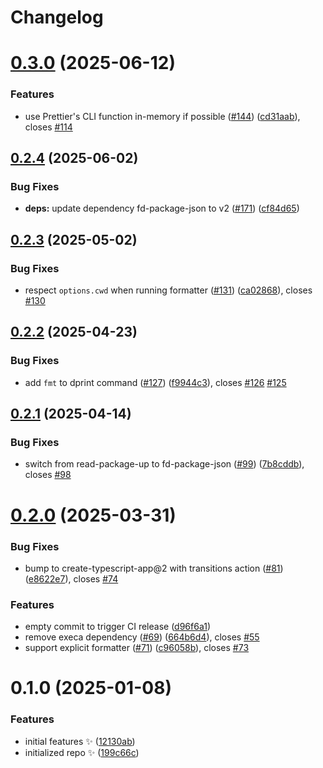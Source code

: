 # Changelog

# [0.3.0](https://github.com/JoshuaKGoldberg/formatly/compare/0.2.4...0.3.0) (2025-06-12)

### Features

- use Prettier's CLI function in-memory if possible ([#144](https://github.com/JoshuaKGoldberg/formatly/issues/144)) ([cd31aab](https://github.com/JoshuaKGoldberg/formatly/commit/cd31aabfe564588d6324cb056d960b0753bea4bc)), closes [#114](https://github.com/JoshuaKGoldberg/formatly/issues/114)

## [0.2.4](https://github.com/JoshuaKGoldberg/formatly/compare/0.2.3...0.2.4) (2025-06-02)

### Bug Fixes

- **deps:** update dependency fd-package-json to v2 ([#171](https://github.com/JoshuaKGoldberg/formatly/issues/171)) ([cf84d65](https://github.com/JoshuaKGoldberg/formatly/commit/cf84d657e199ecca78cbffeb4c9101f444f79c8d))

## [0.2.3](https://github.com/JoshuaKGoldberg/formatly/compare/0.2.2...0.2.3) (2025-05-02)

### Bug Fixes

- respect `options.cwd` when running formatter ([#131](https://github.com/JoshuaKGoldberg/formatly/issues/131)) ([ca02868](https://github.com/JoshuaKGoldberg/formatly/commit/ca0286817eadc10c689d7848160fbc7940bb58fb)), closes [#130](https://github.com/JoshuaKGoldberg/formatly/issues/130)

## [0.2.2](https://github.com/JoshuaKGoldberg/formatly/compare/0.2.1...0.2.2) (2025-04-23)

### Bug Fixes

- add `fmt` to dprint command ([#127](https://github.com/JoshuaKGoldberg/formatly/issues/127)) ([f9944c3](https://github.com/JoshuaKGoldberg/formatly/commit/f9944c38c62b1669f865de225b434df4d2a61238)), closes [#126](https://github.com/JoshuaKGoldberg/formatly/issues/126) [#125](https://github.com/JoshuaKGoldberg/formatly/issues/125)

## [0.2.1](https://github.com/JoshuaKGoldberg/formatly/compare/0.2.0...0.2.1) (2025-04-14)

### Bug Fixes

- switch from read-package-up to fd-package-json ([#99](https://github.com/JoshuaKGoldberg/formatly/issues/99)) ([7b8cddb](https://github.com/JoshuaKGoldberg/formatly/commit/7b8cddbadc78b9fb1c6c0b353bac6679f95c1b98)), closes [#98](https://github.com/JoshuaKGoldberg/formatly/issues/98)

# [0.2.0](https://github.com/JoshuaKGoldberg/formatly/compare/0.1.0...0.2.0) (2025-03-31)

### Bug Fixes

- bump to create-typescript-app@2 with transitions action ([#81](https://github.com/JoshuaKGoldberg/formatly/issues/81)) ([e8622e7](https://github.com/JoshuaKGoldberg/formatly/commit/e8622e711cb2033ad653838693721671b99743b6)), closes [#74](https://github.com/JoshuaKGoldberg/formatly/issues/74)

### Features

- empty commit to trigger CI release ([d96f6a1](https://github.com/JoshuaKGoldberg/formatly/commit/d96f6a1e8b1e3150da5a73ae8c590bd84de27c4e))
- remove execa dependency ([#69](https://github.com/JoshuaKGoldberg/formatly/issues/69)) ([664b6d4](https://github.com/JoshuaKGoldberg/formatly/commit/664b6d499031769f0abf6f93d3a5fdd564f8c379)), closes [#55](https://github.com/JoshuaKGoldberg/formatly/issues/55)
- support explicit formatter ([#71](https://github.com/JoshuaKGoldberg/formatly/issues/71)) ([c96058b](https://github.com/JoshuaKGoldberg/formatly/commit/c96058bff91e47e39e851451f23905c2d116d20d)), closes [#73](https://github.com/JoshuaKGoldberg/formatly/issues/73)

# 0.1.0 (2025-01-08)

### Features

- initial features ✨ ([12130ab](https://github.com/JoshuaKGoldberg/formatly/commit/12130ab62d1198acfbd8360aa5babe94e2c413d0))
- initialized repo ✨ ([199c66c](https://github.com/JoshuaKGoldberg/formatly/commit/199c66cfef24c0e86c57a3cd83843764a9698210))
